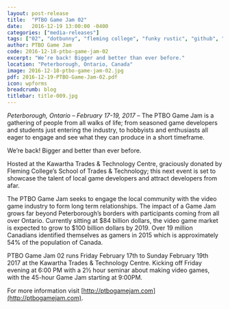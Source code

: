 ```yaml
---
layout: post-release
title:  "PTBO Game Jam 02"
date:   2016-12-19 13:00:00 -0400
categories: ["media-releases"]
tags: ["02", "dotbunny", "fleming college", "funky rustic", "github", "ibm", "ptac", "rickys", "acorn30", "aramark", "audiokinetic", "peterborough cfdc", "gotta havva pizza", "inxile entertainment", "kawartha lakes cfdc", "liftlock studios", "pagefolio", "unity"]
author: PTBO Game Jam
code: 2016-12-18-ptbo-game-jam-02
excerpt: "We’re back! Bigger and better than ever before."
location: "Peterborough, Ontario, Canada"
image: 2016-12-18-ptbo-game-jam-02.jpg
pdf: 2016-12-19-PTBO-Game-Jam-02.pdf
icon: wpforms
breadcrumb: blog
titlebar: title-009.jpg
---
```

_Peterborough, Ontario – February 17-19, 2017_ – The PTBO Game Jam is a gathering of people from all walks of life; from seasoned game developers and students just entering the industry, to hobbyists and enthusiasts all eager to engage and see what they can produce in a short timeframe.

We’re back! Bigger and better than ever before.

Hosted at the Kawartha Trades & Technology Centre, graciously donated by Fleming College’s School of Trades & Technology; this next event is set to showcase the talent of local game developers and attract developers from afar.

The PTBO Game Jam seeks to engage the local community with the video game industry to form long term relationships. The impact of a Game Jam grows far beyond Peterborough’s borders with participants coming from all over Ontario. Currently sitting at $84 billion dollars, the video game market is expected to grow to $100 billion dollars by 2019. Over 19 million Canadians identified themselves as gamers in 2015 which is approximately 54% of the population of Canada.

PTBO Game Jam 02 runs Friday February 17th to Sunday February 19th 2017 at the Kawartha Trades & Technology Centre. Kicking off Friday evening at 6:00 PM with a 2½ hour seminar about making video games, with the 45-hour Game Jam starting at 9:00PM.

For more information visit [http://ptbogamejam.com](http://ptbogamejam.com).
